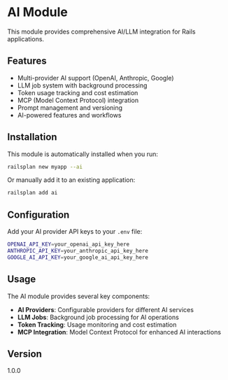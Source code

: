 # AI Module

This module provides comprehensive AI/LLM integration for Rails applications.

## Features

- Multi-provider AI support (OpenAI, Anthropic, Google)
- LLM job system with background processing
- Token usage tracking and cost estimation
- MCP (Model Context Protocol) integration
- Prompt management and versioning
- AI-powered features and workflows

## Installation

This module is automatically installed when you run:

```bash
railsplan new myapp --ai
```

Or manually add it to an existing application:

```bash
railsplan add ai
```

## Configuration

Add your AI provider API keys to your `.env` file:

```bash
OPENAI_API_KEY=your_openai_api_key_here
ANTHROPIC_API_KEY=your_anthropic_api_key_here
GOOGLE_AI_API_KEY=your_google_ai_api_key_here
```

## Usage

The AI module provides several key components:

- **AI Providers**: Configurable providers for different AI services
- **LLM Jobs**: Background job processing for AI operations
- **Token Tracking**: Usage monitoring and cost estimation
- **MCP Integration**: Model Context Protocol for enhanced AI interactions

## Version

1.0.0 